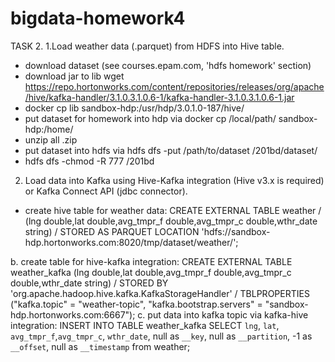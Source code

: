 # bigdata-homework4
TASK 2.
1.Load weather data (.parquet) from HDFS into Hive table. 
 - download dataset (see courses.epam.com, 'hdfs homework' section)
 - download jar to lib
    wget https://repo.hortonworks.com/content/repositories/releases/org/apache/hive/kafka-handler/3.1.0.3.1.0.6-1/kafka-handler-3.1.0.3.1.0.6-1.jar
 - docker cp lib sandbox-hdp:/usr/hdp/3.0.1.0-187/hive/
 - put dataset for homework into hdp via docker cp /local/path/ sandbox-hdp:/home/
 - unzip all .zip
 - put dataset into hdfs via hdfs dfs -put /path/to/dataset /201bd/dataset/
 - hdfs dfs -chmod -R 777 /201bd

2. Load data into Kafka using Hive-Kafka integration (Hive v3.x is required) or Kafka Connect API (jdbc connector).
 - create hive table for weather data:
  CREATE EXTERNAL TABLE weather /
  (lng double,lat double,avg_tmpr_f double,avg_tmpr_c double,wthr_date string) / 
  STORED AS PARQUET LOCATION 'hdfs://sandbox-hdp.hortonworks.com:8020/tmp/dataset/weather/';

  b. create table for hive-kafka integration:
  CREATE EXTERNAL TABLE weather_kafka (lng double,lat double,avg_tmpr_f double,avg_tmpr_c double,wthr_date string) /
  STORED BY 'org.apache.hadoop.hive.kafka.KafkaStorageHandler' /
  TBLPROPERTIES ("kafka.topic" = "weather-topic", "kafka.bootstrap.servers" = "sandbox-hdp.hortonworks.com:6667");
  c. put data into kafka topic via kafka-hive integration:
  INSERT INTO TABLE weather_kafka 
  SELECT `lng`, `lat`, `avg_tmpr_f`,`avg_tmpr_c`, `wthr_date`, null as `__key`, null as `__partition`, -1 as `__offset`, null as
  `__timestamp` from weather;
